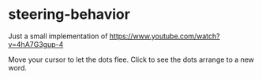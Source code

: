 # steering-behavior

Just a small implementation of https://www.youtube.com/watch?v=4hA7G3gup-4

Move your cursor to let the dots flee.
Click to see the dots arrange to a new word.

